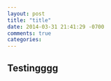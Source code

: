 ```yaml
---
layout: post
title: "title"
date: 2014-03-31 21:41:29 -0700
comments: true
categories: 
---
```


## Testingggg